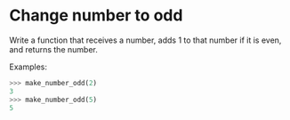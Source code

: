 # Change number to odd

Write a function that receives a number, adds 1 to that number if it is even,
and returns the number. 

Examples:

```python
>>> make_number_odd(2)
3
>>> make_number_odd(5)
5
```
